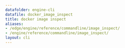 ```yaml
---
datafolder: engine-cli
datafile: docker_image_inspect
title: docker image inspect
aliases:
- /edge/engine/reference/commandline/image_inspect/
- /engine/reference/commandline/image_inspect/
layout: cli
---
```


<!--
This page is automatically generated from Docker's source code. If you want to
suggest a change to the text that appears here, open a ticket or pull request
in the source repository on GitHub:

https://github.com/docker/cli
-->
